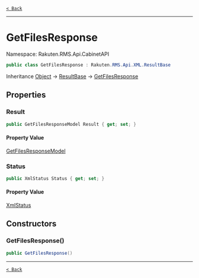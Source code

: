 [`< Back`](./)

---

# GetFilesResponse

Namespace: Rakuten.RMS.Api.CabinetAPI

```csharp
public class GetFilesResponse : Rakuten.RMS.Api.XML.ResultBase
```

Inheritance [Object](https://docs.microsoft.com/en-us/dotnet/api/system.object) → [ResultBase](./rakuten.rms.api.xml.resultbase) → [GetFilesResponse](./rakuten.rms.api.cabinetapi.getfilesresponse)

## Properties

### **Result**

```csharp
public GetFilesResponseModel Result { get; set; }
```

#### Property Value

[GetFilesResponseModel](./rakuten.rms.api.cabinetapi.getfilesresponse.getfilesresponsemodel)<br>

### **Status**

```csharp
public XmlStatus Status { get; set; }
```

#### Property Value

[XmlStatus](./rakuten.rms.api.xml.xmlstatus)<br>

## Constructors

### **GetFilesResponse()**

```csharp
public GetFilesResponse()
```

---

[`< Back`](./)

